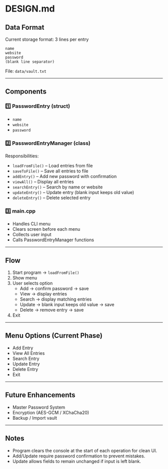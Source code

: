 # DESIGN.md

## Data Format

Current storage format: 3 lines per entry

```
name
website
password
(blank line separator)
```

File: `data/vault.txt`

---

## Components

### 1️⃣ PasswordEntry (struct)

- `name`
- `website`
- `password`

### 2️⃣ PasswordEntryManager (class)

Responsibilities:

- `loadFromFile()` – Load entries from file
- `saveToFile()` – Save all entries to file
- `addEntry()` – Add new password with confirmation
- `viewAll()` – Display all entries
- `searchEntry()` – Search by name or website
- `updateEntry()` – Update entry (blank input keeps old value)
- `deleteEntry()` – Delete selected entry

### 3️⃣ main.cpp

- Handles CLI menu
- Clears screen before each menu
- Collects user input
- Calls PasswordEntryManager functions

---

## Flow

1. Start program → `loadFromFile()`
2. Show menu
3. User selects option
   - Add → confirm password → save
   - View → display entries
   - Search → display matching entries
   - Update → blank input keeps old value → save
   - Delete → remove entry → save
4. Exit

---

## Menu Options (Current Phase)

- Add Entry
- View All Entries
- Search Entry
- Update Entry
- Delete Entry
- Exit

---

## Future Enhancements

- Master Password System
- Encryption (AES-GCM / XChaCha20)
- Backup / Import vault

---

## Notes

- Program clears the console at the start of each operation for clean UI.
- Add/Update require password confirmation to prevent mistakes.
- Update allows fields to remain unchanged if input is left blank.

